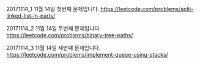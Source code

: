 ﻿20171114_1
11월 14일 첫번째 문제입니다.
https://leetcode.com/problems/split-linked-list-in-parts/

20171114_2
11월 14일 두번째 문제입니다.
https://leetcode.com/problems/binary-tree-paths/

20171114_3
11월 14일 세번째 문제입니다.
https://leetcode.com/problems/implement-queue-using-stacks/
